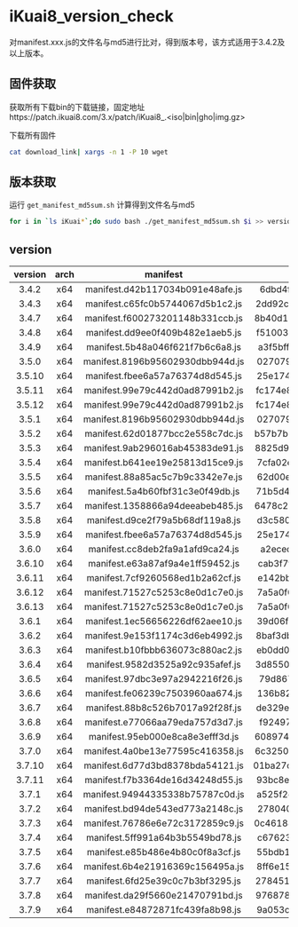 # iKuai8_version_check

对manifest.xxx.js的文件名与md5进行比对，得到版本号，该方式适用于3.4.2及以上版本。

## 固件获取

获取所有下载bin的下载链接，固定地址https://patch.ikuai8.com/3.x/patch/iKuai8_<arch>_<version>_<buildtime>.<iso|bin|gho|img.gz>

下载所有固件

```BASH
cat download_link| xargs -n 1 -P 10 wget
```

## 版本获取

运行 `get_manifest_md5sum.sh` 计算得到文件名与md5

```BASH
for i in `ls iKuai*`;do sudo bash ./get_manifest_md5sum.sh $i >> version.csv ; done
```

## version

|version|arch|manifest|md5|
|:-:|:-:|:-:|:-:|
3.4.2|x64|manifest.d42b117034b091e48afe.js|6dbd4ffb7814372cab33ba2e9f7caf9e
3.4.3|x64|manifest.c65fc0b5744067d5b1c2.js|2dd92cb8d51cfb79dc970e37bd2b41e0
3.4.7|x64|manifest.f600273201148b331ccb.js|8b40d16e7cb4b67817e978411f73541b
3.4.8|x64|manifest.dd9ee0f409b482e1aeb5.js|f51003154833d68f4060425ebf4c9b0b
3.4.9|x64|manifest.5b48a046f621f7b6c6a8.js|a3f5bff7b9bd742458ca4c839e7ab557
3.5.0|x64|manifest.8196b95602930dbb944d.js|027079841fe7fe0bc4fbb81821b41554
3.5.10|x64|manifest.fbee6a57a76374d8d545.js|25e1740115e2ac33fbcf00e46c442c8d
3.5.11|x64|manifest.99e79c442d0ad87991b2.js|fc174e82a68f033b65b6e450d7462d30
3.5.12|x64|manifest.99e79c442d0ad87991b2.js|fc174e82a68f033b65b6e450d7462d30
3.5.1|x64|manifest.8196b95602930dbb944d.js|027079841fe7fe0bc4fbb81821b41554
3.5.2|x64|manifest.62d01877bcc2e558c7dc.js|b57b7b99474c23877f8b32d018a4473c
3.5.3|x64|manifest.9ab296016ab45383de91.js|8825d99a03ed1cbbbbc87a13860bc5c6
3.5.4|x64|manifest.b641ee19e25813d15ce9.js|7cfa02e7c7d9a719f27a7497ebb88618
3.5.5|x64|manifest.88a85ac5c7b9c3342e7e.js|62d00e44c58d7dfdac62d630c63da2f1
3.5.6|x64|manifest.5a4b60fbf31c3e0f49db.js|71b5d47b032c52d858f53edf4d8cd071
3.5.7|x64|manifest.1358866a94deeabeb485.js|6478c24d7abc78749c87a619244eda1d
3.5.8|x64|manifest.d9ce2f79a5b68df119a8.js|d3c580dbd3fce2caa49b711f663b4735
3.5.9|x64|manifest.fbee6a57a76374d8d545.js|25e1740115e2ac33fbcf00e46c442c8d
3.6.0|x64|manifest.cc8deb2fa9a1afd9ca24.js|a2ecec6fcf2f243c99eb96cde3f906cb
3.6.10|x64|manifest.e63a87af9a4e1ff59452.js|cab3f7f41845b708555b25f13f8a78b2
3.6.11|x64|manifest.7cf9260568ed1b2a62cf.js|e142bb66729871bbfe118b5ac661fbbf
3.6.12|x64|manifest.71527c5253c8e0d1c7e0.js|7a5a0f0ce9aab6091755c03fbd74b542
3.6.13|x64|manifest.71527c5253c8e0d1c7e0.js|7a5a0f0ce9aab6091755c03fbd74b542
3.6.1|x64|manifest.1ec56656226df62aee10.js|39d06f441bf9641f081cbb356ced4848
3.6.2|x64|manifest.9e153f1174c3d6eb4992.js|8baf3db7758e3d61da2b00e32ee3c8b3
3.6.3|x64|manifest.b10fbbb636073c880ac2.js|eb0dd0be483e8df3fb4450beb2866e30
3.6.4|x64|manifest.9582d3525a92c935afef.js|3d85500f030d6939d7ab93b527f503c8
3.6.5|x64|manifest.97dbc3e97a2942216f26.js|79d8675aa5c4dc8e6afb7fea5a5199bf
3.6.6|x64|manifest.fe06239c7503960aa674.js|136b82b4a82b99d38a927a5d2fdbecef
3.6.7|x64|manifest.88b8c526b7017a92f28f.js|de329e86cbb1c4181fd7043ee3ad7c20
3.6.8|x64|manifest.e77066aa79eda757d3d7.js|f924977b3faf3f9166c9ecdc24aad349
3.6.9|x64|manifest.95eb000e8ca8e3efff3d.js|608974119a4a7b6311b669344ec0fd33
3.7.0|x64|manifest.4a0be13e77595c416358.js|6c325024873d1be5d2d4c9154d693bcf
3.7.10|x64|manifest.6d77d3bd8378bda54121.js|01ba27c3724ee50d08185802b596b853
3.7.11|x64|manifest.f7b3364de16d34248d55.js|93bc8e128f6f65636c91303ae16c417a
3.7.1|x64|manifest.94944335338b75787c0d.js|a525f2e344a6bac56aab3902964aec4e
3.7.2|x64|manifest.bd94de543ed773a2148c.js|27804026a09e4b9f0dfe185f3c78e5e2
3.7.3|x64|manifest.76786e6e72c3172859c9.js|0c46188531827f302d0ab0d619d2d632
3.7.4|x64|manifest.5ff991a64b3b5549bd78.js|c67623997655006cfe12fb1f75a2d0a9
3.7.5|x64|manifest.e85b486e4b80c0f8a3cf.js|55bdb1900fdab8cf4926c8553d1221ec
3.7.6|x64|manifest.6b4e21916369c156495a.js|8ff6e1586c27b3a17987dd1c5707e8de
3.7.7|x64|manifest.6fd25e39c0c7b3bf3295.js|278451b1bb8ce59dd63db02e1cd3d4f0
3.7.8|x64|manifest.da29f5660e21470791bd.js|97687819d33b3c6ce105c29a566fbdca
3.7.9|x64|manifest.e84872871fc439fa8b98.js|9a053c37437779219219bd00f7d7fe7f
